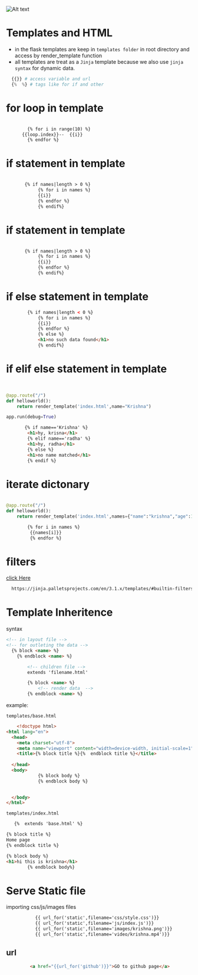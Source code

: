 ![Alt text](image.png)

# Templates  and HTML
- in the flask templates are keep in `templates folder` in root directory and access by render_template function
- all templates are treat as a `Jinja` template because we also use `jinja syntax` for dynamic data.


```python
  {{}} # access variable and url
  {%  %} # tags like for if and other

```

# for loop in template

```html

        {% for i in range(10) %}
      {{loop.index}}--  {{i}}
        {% endfor %}

```


# if statement in template

```html

       {% if names|length > 0 %}
            {% for i in names %}
            {{i}}
            {% endfor %}
            {% endif%}

```


# if statement in template

```html

       {% if names|length > 0 %}
            {% for i in names %}
            {{i}}
            {% endfor %}
            {% endif%}

```

# if else statement in template


```html
        {% if names|length < 0 %}
            {% for i in names %}
            {{i}}
            {% endfor %}
            {% else %}
            <h1>no such data found</h1>
            {% endif%}

```


# if elif else statement in template

```python

    
@app.route("/")
def helloworld():
    return render_template('index.html',name="Krishna")

app.run(debug=True)

```

```html
       {% if name=='Krishna' %}
        <h1>hy, krisna</h1>
        {% elif name=='radha' %}
        <h1>hy, radha</h1>
        {% else %}
        <h1>no name matched</h1>
        {% endif %}

```


# iterate dictonary

```python
    
@app.route("/")
def helloworld():
    return render_template('index.html',names={"name":"krishna","age":19})


```


```html
        {% for i in names %}
         {{names[i]}}
         {% endfor %}

```
# filters

[click Here](  https://jinja.palletsprojects.com/en/3.1.x/templates/#builtin-filters
)

```bash
  https://jinja.palletsprojects.com/en/3.1.x/templates/#builtin-filters

```



# Template Inheritence

syntax
```html
<!-- in layout file -->
<!-- for outleting the data -->
  {% block <name> %}
    {% endblock <name> %}
```

```html
        <!-- children file -->
        extends 'filename.html'

        {% block <name> %}
            <!-- render data  -->
        {% endblock <name> %}

```


example:

`templates/base.html`

```html
    <!doctype html>
<html lang="en">
  <head>
    <meta charset="utf-8">
    <meta name="viewport" content="width=device-width, initial-scale=1">
    <title>{% block title %}{%  endblock title %}</title>
 
  </head>
  <body>
            {% block body %}
            {% endblock body %}

 
  </body>
</html>

```



`templates/index.html`

```html
   {%  extends 'base.html' %}

{% block title %}
Home page
{% endblock title %}

{% block body %}
<h1>hi this is krishna</h1>
        {% endblock body%}

```


# Serve Static file

importing css/js/images files 

```html
           {{ url_for('static',filename='css/style.css')}}
           {{ url_for('static',filename='js/index.js')}}
           {{ url_for('static',filename='images/krishna.png')}}
           {{ url_for('static',filename='video/krishna.mp4')}}

```

## url 

```html
         <a href="{{url_for('github')}}">GO to github page</a>

```


